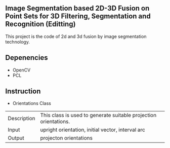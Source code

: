 ## Image Segmentation based 2D-3D Fusion on Point Sets for 3D Filtering, Segmentation and Recognition  (Editting)
This project is the code of 2d and 3d fusion by image segmentation technology.

## Depenencies
* OpenCV  
* PCL

## Instruction  
* Orientations Class  

| | |
|- | - |
|Description | This class is used to generate suitable projection orientations. |
|Input | upright orientation, initial vector, interval arc |
|Output | projecton orientations |